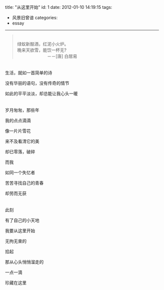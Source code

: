 title: "从这里开始"
id: 1
date: 2012-01-10 14:19:15
tags:
- 风景旧曾谙
categories:
- essay
---

> 　  
> 绿蚁新醅酒，红泥小火炉。  
> 晚来天欲雪，能饮一杯无?  
> 　　　　　　　－－[唐] 白居易

　　  
生活，就如一首简单的诗

没有华丽的语句，没有传奇的情节

如此的平平淡淡，却总能让我心头一暖

<!--more-->
　　  
岁月匆匆，那些年

我的点点滴滴

像一片片雪花

来不及看清它的美

却已零落，破碎

而我

如同一个失忆者

苦苦寻找自己的青春

却劳而无获

　　  
此刻

有了自己的小天地

我要从这里开始

无拘无束的

拾起

那从心头悄悄溜走的

一点一滴

珍藏在这里
